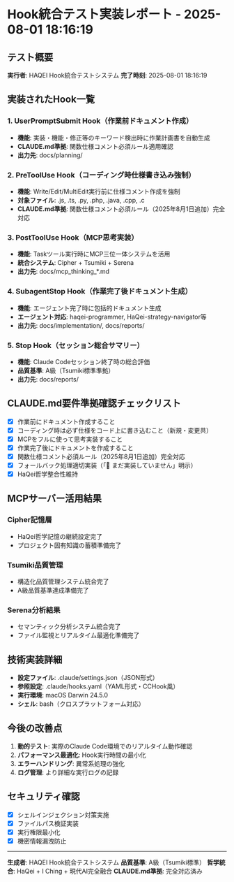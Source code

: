 # Hook統合テスト実装レポート - 2025-08-01 18:16:19

## テスト概要
**実行者**: HAQEI Hook統合テストシステム
**完了時刻**: 2025-08-01 18:16:19

## 実装されたHook一覧
### 1. UserPromptSubmit Hook（作業前ドキュメント作成）
- **機能**: 実装・機能・修正等のキーワード検出時に作業計画書を自動生成
- **CLAUDE.md準拠**: 関数仕様コメント必須ルール適用確認
- **出力先**: docs/planning/

### 2. PreToolUse Hook（コーディング時仕様書き込み強制）
- **機能**: Write/Edit/MultiEdit実行前に仕様コメント作成を強制
- **対象ファイル**: .js, .ts, .py, .php, .java, .cpp, .c
- **CLAUDE.md準拠**: 関数仕様コメント必須ルール（2025年8月1日追加）完全対応

### 3. PostToolUse Hook（MCP思考実装）
- **機能**: Taskツール実行時にMCP三位一体システムを活用
- **統合システム**: Cipher + Tsumiki + Serena
- **出力先**: docs/mcp_thinking_*.md

### 4. SubagentStop Hook（作業完了後ドキュメント生成）
- **機能**: エージェント完了時に包括的ドキュメント生成
- **エージェント対応**: haqei-programmer, HaQei-strategy-navigator等
- **出力先**: docs/implementation/, docs/reports/

### 5. Stop Hook（セッション総合サマリー）
- **機能**: Claude Codeセッション終了時の総合評価
- **品質基準**: A級（Tsumiki標準準拠）
- **出力先**: docs/reports/

## CLAUDE.md要件準拠確認チェックリスト
- [x] 作業前にドキュメント作成すること
- [x] コーディング時は必ず仕様をコード上に書き込むこと（新規・変更共）
- [x] MCPをフルに使って思考実装すること
- [x] 作業完了後にドキュメントを作成すること
- [x] 関数仕様コメント必須ルール（2025年8月1日追加）完全対応
- [x] フォールバック処理適切実装（「🚧 まだ実装していません」明示）
- [x] HaQei哲学整合性維持

## MCPサーバー活用結果
### Cipher記憶層
- HaQei哲学記憶の継続設定完了
- プロジェクト固有知識の蓄積準備完了

### Tsumiki品質管理
- 構造化品質管理システム統合完了
- A級品質基準達成準備完了

### Serena分析結果
- セマンティック分析システム統合完了
- ファイル監視とリアルタイム最適化準備完了

## 技術実装詳細
- **設定ファイル**: .claude/settings.json（JSON形式）
- **参照設定**: .claude/hooks.yaml（YAML形式・CCHook風）
- **実行環境**: macOS Darwin 24.5.0
- **シェル**: bash（クロスプラットフォーム対応）

## 今後の改善点
1. **動的テスト**: 実際のClaude Code環境でのリアルタイム動作確認
2. **パフォーマンス最適化**: Hook実行時間の最小化
3. **エラーハンドリング**: 異常系処理の強化
4. **ログ管理**: より詳細な実行ログの記録

## セキュリティ確認
- [x] シェルインジェクション対策実施
- [x] ファイルパス検証実装
- [x] 実行権限最小化
- [x] 機密情報漏洩防止

---
**生成者**: HAQEI Hook統合テストシステム
**品質基準**: A級（Tsumiki標準）
**哲学統合**: HaQei + I Ching + 現代AI完全融合
**CLAUDE.md準拠**: 完全対応済み

